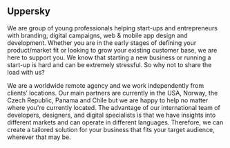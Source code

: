 ## Uppersky

We are group of young professionals helping start-ups and entrepreneurs with branding, digital campaigns, web  &  mobile app design and development. Whether you are in the early stages of defining your product/market fit or looking to grow your existing customer base, we are here to support you. We know that starting a new business or running a start-up is hard and can be extremely stressful. So why not to share the load with us?

We are a worldwide remote agency and we work independently from clients’ locations. Our main partners are currently in the USA, Norway, the Czech Republic, Panama and Chile but we are happy to help no matter where you're currently located. The advantage of our international team of developers, designers, and digital specialists is that we have insights into different markets and can operate in different languages. Therefore, we can create a tailored solution for your business that fits your target audience, wherever that may be.
